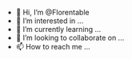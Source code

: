 - 👋 Hi, I’m @Florentable
- 👀 I’m interested in ...
- 🌱 I’m currently learning ...
- 💞️ I’m looking to collaborate on ...
- 📫 How to reach me ...

<!---
Florentable/Florentable is a ✨ special ✨ repository because its `README.md` (this file) appears on your GitHub profile.
You can click the Preview link to take a look at your changes.
--->
